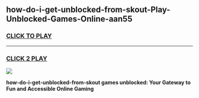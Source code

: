 
## how-do-i-get-unblocked-from-skout-Play-Unblocked-Games-Online-aan55
<h3>
<a href="https://premium76.site?title=how-do-i-get-unblocked-from-skout&ref=25A">CLICK TO PLAY</a></h3>
<hr>

<h3>
<a href="https://premium76.site?title=how-do-i-get-unblocked-from-skout&ref=25A">CLICK 2 PLAY</a>
  
</h3>

<a href="https://premium76.site?title=how-do-i-get-unblocked-from-skout&ref=25A"><img src="https://clearcache.store/games.png"></a>


**how-do-i-get-unblocked-from-skout games unblocked: Your Gateway to Fun and Accessible Online Gaming**
